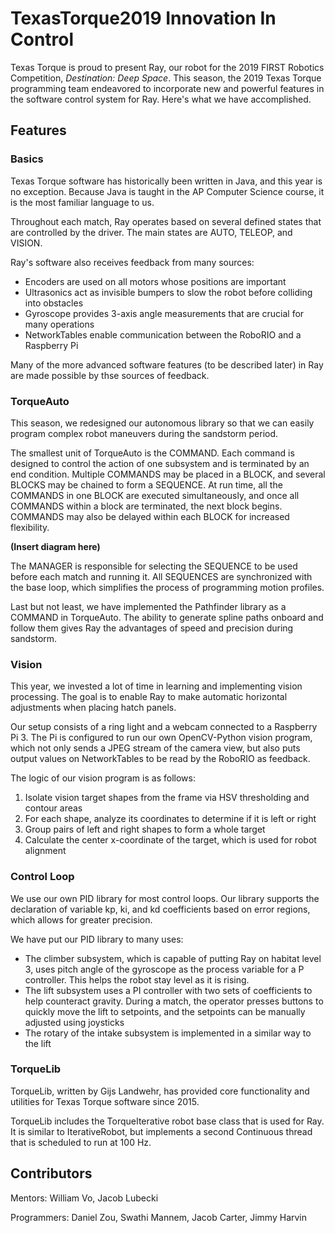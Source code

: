 # TexasTorque2019 Innovation In Control
Texas Torque is proud to present Ray, our robot for the 2019 FIRST Robotics Competition, *Destination: Deep Space*. This season, the 2019 Texas Torque programming team endeavored to incorporate new and powerful features in the software control system for Ray. Here's what we have accomplished.

## Features

### Basics
Texas Torque software has historically been written in Java, and this year is no exception. Because Java is taught in the AP Computer Science course, it is the most familiar language to us.

Throughout each match, Ray operates based on several defined states that are controlled by the driver. The main states are AUTO, TELEOP, and VISION.

Ray's software also receives feedback from many sources:
* Encoders are used on all motors whose positions are important
* Ultrasonics act as invisible bumpers to slow the robot before colliding into obstacles
* Gyroscope provides 3-axis angle measurements that are crucial for many operations
* NetworkTables enable communication between the RoboRIO and a Raspberry Pi

Many of the more advanced software features (to be described later) in Ray are made possible by thse sources of feedback.

### TorqueAuto
This season, we redesigned our autonomous library so that we can easily program complex robot maneuvers during the sandstorm period. 

The smallest unit of TorqueAuto is the COMMAND. Each command is designed to control the action of one subsystem and is terminated by an end condition. Multiple COMMANDS may be placed in a BLOCK, and several BLOCKS may be chained to form a SEQUENCE. At run time, all the COMMANDS in one BLOCK are executed simultaneously, and once all COMMANDS within a block are terminated, the next block begins. COMMANDS may also be delayed within each BLOCK for increased flexibility.

**(Insert diagram here)**

The MANAGER is responsible for selecting the SEQUENCE to be used before each match and running it. All SEQUENCES are synchronized with the base loop, which simplifies the process of programming motion profiles.

Last but not least, we have implemented the Pathfinder library as a COMMAND in TorqueAuto. The ability to generate spline paths onboard and follow them gives Ray the advantages of speed and precision during sandstorm.

### Vision
This year, we invested a lot of time in learning and implementing vision processing. The goal is to enable Ray to make automatic horizontal adjustments when placing hatch panels.

Our setup consists of a ring light and a webcam connected to a Raspberry Pi 3. The Pi is configured to run our own OpenCV-Python vision program, which not only sends a JPEG stream of the camera view, but also puts output values on NetworkTables to be read by the RoboRIO as feedback.

The logic of our vision program is as follows:
1. Isolate vision target shapes from the frame via HSV thresholding and contour areas
2. For each shape, analyze its coordinates to determine if it is left or right
3. Group pairs of left and right shapes to form a whole target
4. Calculate the center x-coordinate of the target, which is used for robot alignment

### Control Loop
We use our own PID library for most control loops. Our library supports the declaration of variable kp, ki, and kd coefficients based on error regions, which allows for greater precision.

We have put our PID library to many uses:
* The climber subsystem, which is capable of putting Ray on habitat level 3, uses pitch angle of the gyroscope as the process variable for a P controller. This helps the robot stay level as it is rising.
* The lift subsystem uses a PI controller with two sets of coefficients to help counteract gravity. During a match, the operator presses buttons to quickly move the lift to setpoints, and the setpoints can be manually adjusted using joysticks
* The rotary of the intake subsystem is implemented in a similar way to the lift

### TorqueLib
TorqueLib, written by Gijs Landwehr, has provided core functionality and utilities for Texas Torque software since 2015. 

TorqueLib includes the TorqueIterative robot base class that is used for Ray. It is similar to IterativeRobot, but implements a second Continuous thread that is scheduled to run at 100 Hz. 

## Contributors
Mentors: William Vo, Jacob Lubecki

Programmers: Daniel Zou, Swathi Mannem, Jacob Carter, Jimmy Harvin